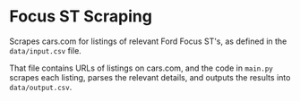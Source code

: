 # Focus ST Scraping

Scrapes cars.com for listings of relevant Ford Focus ST's, as defined in the `data/input.csv` file. 

That file contains URLs of listings on cars.com, and the code in `main.py` scrapes each listing, parses the relevant details, and outputs the results into `data/output.csv`.
